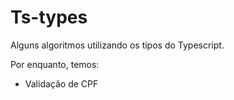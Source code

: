 # Ts-types

Alguns algoritmos utilizando os tipos do Typescript.

Por enquanto, temos:

- Validação de CPF
